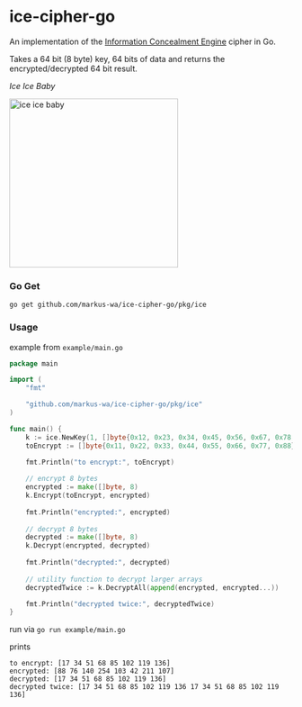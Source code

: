 # ice-cipher-go

An implementation of the [Information Concealment Engine](https://en.wikipedia.org/wiki/ICE_(cipher)) cipher in Go.

Takes a 64 bit (8 byte) key, 64 bits of data and returns the encrypted/decrypted 64 bit result.

_Ice Ice Baby_

<img src="https://user-images.githubusercontent.com/5138316/151227751-f2772f85-c311-41b8-99b4-6cc73379902c.png" alt="ice ice baby" width="300"/>

### Go Get

    go get github.com/markus-wa/ice-cipher-go/pkg/ice
    
### Usage

example from `example/main.go`

```go
package main

import (
    "fmt"

    "github.com/markus-wa/ice-cipher-go/pkg/ice"
)

func main() {
	k := ice.NewKey(1, []byte{0x12, 0x23, 0x34, 0x45, 0x56, 0x67, 0x78, 0x89})
	toEncrypt := []byte{0x11, 0x22, 0x33, 0x44, 0x55, 0x66, 0x77, 0x88}

	fmt.Println("to encrypt:", toEncrypt)
    
	// encrypt 8 bytes
	encrypted := make([]byte, 8)
	k.Encrypt(toEncrypt, encrypted)
    
	fmt.Println("encrypted:", encrypted)
    
	// decrypt 8 bytes
	decrypted := make([]byte, 8)
	k.Decrypt(encrypted, decrypted)
    
	fmt.Println("decrypted:", decrypted)
	
	// utility function to decrypt larger arrays
	decryptedTwice := k.DecryptAll(append(encrypted, encrypted...))

	fmt.Println("decrypted twice:", decryptedTwice)
}
```

run via `go run example/main.go`

prints

```
to encrypt: [17 34 51 68 85 102 119 136]
encrypted: [88 76 140 254 103 42 211 107]
decrypted: [17 34 51 68 85 102 119 136]
decrypted twice: [17 34 51 68 85 102 119 136 17 34 51 68 85 102 119 136]
```
